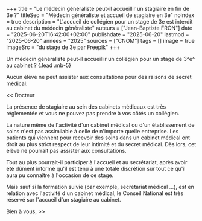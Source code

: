 +++
title = "Le médecin généraliste peut-il accueillir un stagiaire en fin de 3e ?"
titleSeo = "Médecin généraliste et accueil de stagiaire en 3e"
noindex = true
description = "L'accueil de collégien pour un stage de 3e est interdit au cabinet du médecin généraliste"
auteurs = ["Jean-Baptiste FRON"]
date = "2025-06-20T16:42:00+02:00"
publishdate = "2025-06-20"
lastmod = "2025-06-20"
annees = "2025"
sources = ["CNOM"]
tags = []
image = true
imageSrc = "du stage de 3e par Freepik"
+++

Un médecin généraliste peut-il accueillir un collégien pour un stage de 3^e^ au cabinet ?
{.lead .mb-5}

Aucun élève ne peut assister aux consultations pour des raisons de secret médical:

<< Docteur

La présence de stagiaire au sein des cabinets médicaux est très réglementée et vous ne pouvez pas prendre à vos côtés un collégien.

La nature même de l'activité d'un cabinet médical ou d'un établissement de soins n'est pas assimilable à celle de n'importe quelle entreprise. Les patients qui viennent pour recevoir des soins dans un cabinet médical ont droit au plus strict respect de leur intimité et du secret médical. Dès lors, cet élève ne pourrait pas assister aux consultations.

Tout au plus pourrait-il participer à l'accueil et au secrétariat, après avoir été dûment informé qu'il est tenu à une totale discrétion sur tout ce qu'il aura pu connaître à l'occasion de ce stage.

Mais sauf si la formation suivie (par exemple, secrétariat médical ...), est en relation avec l'activité d'un cabinet médical, le Conseil National est très réservé sur l'accueil d'un stagiaire au cabinet.

Bien à vous, >>

